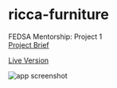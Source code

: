 # ricca-furniture
FEDSA Mentorship: Project 1  
[Project Brief](https://www.notion.so/Project-1-b331d755c0ff4f2493a73323dad74cd9) 

[Live Version](https://mc-rawlings.github.io/ricca-furniture/)

![app screenshot](https://user-images.githubusercontent.com/63538690/126144457-67d4b512-8245-4da6-9cb3-7a5485300036.png)
